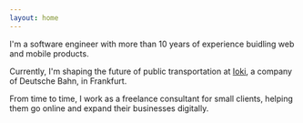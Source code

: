```yaml
---
layout: home
---
```


I'm a software engineer with more than 10 years of experience buidling web and mobile products.

Currently, I'm shaping the future of public transportation at [Ioki](https://ioki.com), a company of Deutsche Bahn, in Frankfurt.

From time to time, I work as a freelance consultant for small clients, helping them go online and expand their businesses digitally.